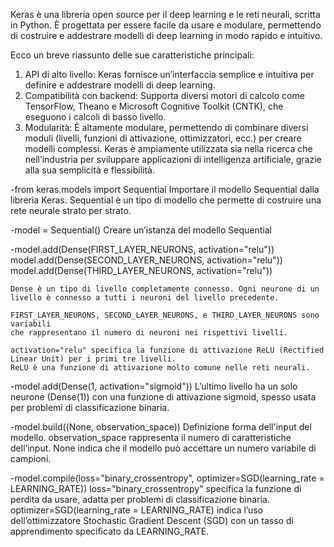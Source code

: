 Keras è una libreria open source per il deep learning e le reti neurali, scritta in Python. 
È progettata per essere facile da usare e modulare, permettendo di costruire e addestrare modelli di deep learning in modo rapido e intuitivo.

Ecco un breve riassunto delle sue caratteristiche principali:
1) API di alto livello: Keras fornisce un’interfaccia semplice e intuitiva per definire e addestrare modelli di deep learning.
2) Compatibilità con backend: Supporta diversi motori di calcolo come TensorFlow, Theano e Microsoft Cognitive Toolkit (CNTK), che eseguono i calcoli di basso livello.
3) Modularità: È altamente modulare, permettendo di combinare diversi moduli (livelli, funzioni di attivazione, ottimizzatori, ecc.) per creare modelli complessi.
Keras è ampiamente utilizzata sia nella ricerca che nell’industria per sviluppare applicazioni di intelligenza artificiale, grazie alla sua semplicità e flessibilità.

-from keras.models import Sequential
    Importare il modello Sequential dalla libreria Keras. Sequential è un tipo di modello che permette di costruire una rete neurale strato per strato.

-model = Sequential()
    Creare un’istanza del modello Sequential

-model.add(Dense(FIRST_LAYER_NEURONS, activation="relu"))
 model.add(Dense(SECOND_LAYER_NEURONS, activation="relu"))
 model.add(Dense(THIRD_LAYER_NEURONS, activation="relu"))

    Dense è un tipo di livello completamente connesso. Ogni neurone di un livello è connesso a tutti i neuroni del livello precedente.

    FIRST_LAYER_NEURONS, SECOND_LAYER_NEURONS, e THIRD_LAYER_NEURONS sono variabili 
    che rappresentano il numero di neuroni nei rispettivi livelli.

    activation="relu" specifica la funzione di attivazione ReLU (Rectified Linear Unit) per i primi tre livelli. 
    ReLU è una funzione di attivazione molto comune nelle reti neurali.

-model.add(Dense(1, activation="sigmoid"))
    L’ultimo livello ha un solo neurone (Dense(1)) con una funzione di attivazione sigmoid, spesso usata per problemi di classificazione binaria.

-model.build((None, observation_space))
    Definizione forma dell'input del modello. 
    observation_space rappresenta il numero di caratteristiche dell’input. None indica che il modello può accettare un numero variabile di campioni.

-model.compile(loss="binary_crossentropy", optimizer=SGD(learning_rate = LEARNING_RATE))
    loss="binary_crossentropy" specifica la funzione di perdita da usare, adatta per problemi di classificazione binaria.
    optimizer=SGD(learning_rate = LEARNING_RATE) indica l’uso dell’ottimizzatore Stochastic Gradient Descent (SGD)
    con un tasso di apprendimento specificato da LEARNING_RATE.
